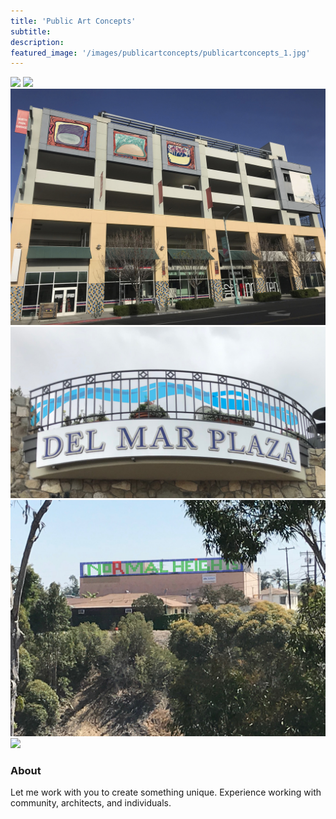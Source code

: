 ```yaml
---
title: 'Public Art Concepts'
subtitle:
description:
featured_image: '/images/publicartconcepts/publicartconcepts_1.jpg'
---
```


<div class="gallery" data-columns="1">
	<img class="lazyOwl" src="../images/publicartconcepts/publicartconcepts_1.jpg">
  <img class="lazyOwl" src="../images/publicartconcepts/publicartconcepts_2.jpg">
  <img class="lazyOwl" src="../images/publicartconcepts/publicartconcepts_3.jpg">
  <img class="lazyOwl" src="../images/publicartconcepts/publicartconcepts_4.jpg">
  <img class="lazyOwl" src="../images/publicartconcepts/publicartconcepts_5.jpg">
  <img class="lazyOwl" src="../images/publicartconcepts/publicartconcepts_6.jpg">
</div>

### About

Let me work with you to create something unique. Experience working with community, architects, and individuals.
